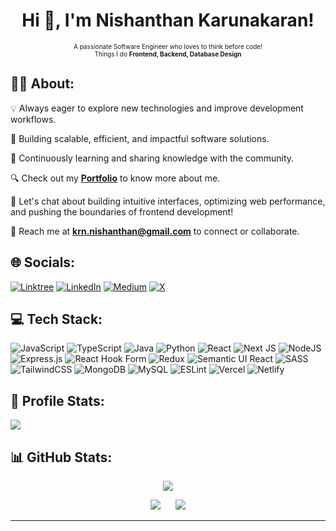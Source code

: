 <h1 align="center">Hi 👋, I'm Nishanthan Karunakaran!</h1>
<p align="center" style="font-size: 10px;">
  A passionate Software Engineer who loves to think before code! <br/> Things I do <b>Frontend, Backend, Database Design</b>
</p>



## :male_detective: About:
💡 Always eager to explore new technologies and improve development workflows.  

🚀 Building scalable, efficient, and impactful software solutions. 

🌱 Continuously learning and sharing knowledge with the community.

🔍 Check out my <a href="https://nishanthan-k.vercel.app" target="_blank"><b>Portfolio</b></a> to know more about me.

💬 Let's chat about building intuitive interfaces, optimizing web performance, and pushing the boundaries of frontend development!

📧 Reach me at **krn.nishanthan@gmail.com** to connect or collaborate.


## 🌐 Socials:
[![Linktree](https://img.shields.io/badge/Linktree-1de9b6.svg?logo=Linktree&logoColor=white)](https://linktr.ee/nishanthan.k) 
[![LinkedIn](https://img.shields.io/badge/LinkedIn-%230077B5.svg?logo=linkedin&logoColor=white)](https://linkedin.com/in/nishanthan-karunakanran) 
[![Medium](https://img.shields.io/badge/Medium-12100E?logo=medium&logoColor=white)](https://medium.com/@nishanthan-k) 
[![X](https://img.shields.io/badge/X-black.svg?logo=X&logoColor=white)](https://x.com/NishanthanKrn) 

## 💻 Tech Stack:
![JavaScript](https://img.shields.io/badge/javascript-%23323330.svg?style=for-the-badge&logo=javascript&logoColor=%23F7DF1E) ![TypeScript](https://img.shields.io/badge/typescript-%23007ACC.svg?style=for-the-badge&logo=typescript&logoColor=white) ![Java](https://img.shields.io/badge/java-%23ED8B00.svg?style=for-the-badge&logo=openjdk&logoColor=white) ![Python](https://img.shields.io/badge/python-3670A0?style=for-the-badge&logo=python&logoColor=ffdd54)  ![React](https://img.shields.io/badge/react-%2320232a.svg?style=for-the-badge&logo=react&logoColor=%2361DAFB) ![Next JS](https://img.shields.io/badge/Next-black?style=for-the-badge&logo=next.js&logoColor=white) ![NodeJS](https://img.shields.io/badge/node.js-6DA55F?style=for-the-badge&logo=node.js&logoColor=white) ![Express.js](https://img.shields.io/badge/express.js-%23404d59.svg?style=for-the-badge&logo=express&logoColor=%2361DAFB) ![React Hook Form](https://img.shields.io/badge/React%20Hook%20Form-%23EC5990.svg?style=for-the-badge&logo=reacthookform&logoColor=white) ![Redux](https://img.shields.io/badge/redux-%23593d88.svg?style=for-the-badge&logo=redux&logoColor=white) ![Semantic UI React](https://img.shields.io/badge/Semantic%20UI%20React-%2335BDB2.svg?style=for-the-badge&logo=SemanticUIReact&logoColor=white) ![SASS](https://img.shields.io/badge/SASS-hotpink.svg?style=for-the-badge&logo=SASS&logoColor=white) ![TailwindCSS](https://img.shields.io/badge/tailwindcss-%2338B2AC.svg?style=for-the-badge&logo=tailwind-css&logoColor=white) ![MongoDB](https://img.shields.io/badge/MongoDB-%234ea94b.svg?style=for-the-badge&logo=mongodb&logoColor=white) ![MySQL](https://img.shields.io/badge/mysql-4479A1.svg?style=for-the-badge&logo=mysql&logoColor=white) ![ESLint](https://img.shields.io/badge/ESLint-4B3263?style=for-the-badge&logo=eslint&logoColor=white) ![Vercel](https://img.shields.io/badge/vercel-%23000000.svg?style=for-the-badge&logo=vercel&logoColor=white) ![Netlify](https://img.shields.io/badge/netlify-%23000000.svg?style=for-the-badge&logo=netlify&logoColor=#00C7B7)



##  :musical_keyboard: Profile Stats:

![](https://komarev.com/ghpvc/?username=nishanthan-k&color=blue)

## 📊 GitHub Stats:

<p align="center">
  <img src="https://github-readme-stats.vercel.app/api/top-langs/?username=nishanthan-k&theme=dark&hide_border=false&include_all_commits=false&count_private=false&layout=compact" />
</p>

<p align="center">
  <img src="https://github-readme-stats.vercel.app/api?username=nishanthan-k&theme=dark&hide_border=false&include_all_commits=false&count_private=false" style="margin-right: 20px;" />
  <img src="https://github-readme-streak-stats.herokuapp.com/?user=nishanthan-k&theme=dark&hide_border=false" />
</p>



---

